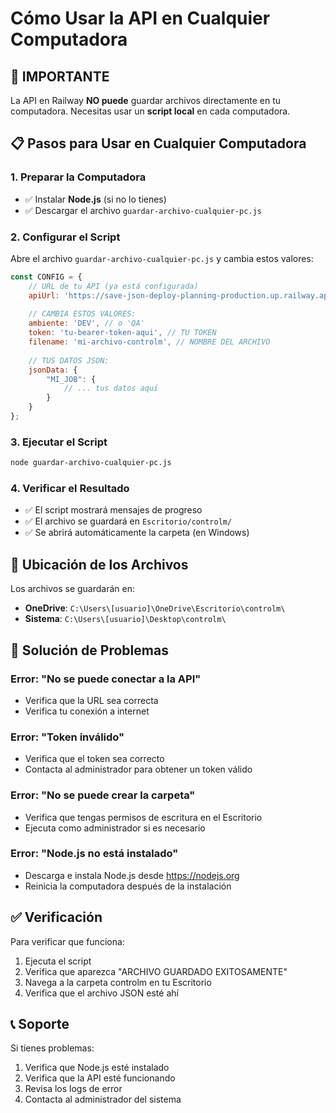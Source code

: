 # Cómo Usar la API en Cualquier Computadora

## 🚨 IMPORTANTE
La API en Railway **NO puede** guardar archivos directamente en tu computadora. Necesitas usar un **script local** en cada computadora.

## 📋 Pasos para Usar en Cualquier Computadora

### 1. Preparar la Computadora
- ✅ Instalar **Node.js** (si no lo tienes)
- ✅ Descargar el archivo `guardar-archivo-cualquier-pc.js`

### 2. Configurar el Script
Abre el archivo `guardar-archivo-cualquier-pc.js` y cambia estos valores:

```javascript
const CONFIG = {
    // URL de tu API (ya está configurada)
    apiUrl: 'https://save-json-deploy-planning-production.up.railway.app/save-json',
    
    // CAMBIA ESTOS VALORES:
    ambiente: 'DEV', // o 'QA'
    token: 'tu-bearer-token-aqui', // TU TOKEN
    filename: 'mi-archivo-controlm', // NOMBRE DEL ARCHIVO
    
    // TUS DATOS JSON:
    jsonData: {
        "MI_JOB": {
            // ... tus datos aquí
        }
    }
};
```

### 3. Ejecutar el Script
```bash
node guardar-archivo-cualquier-pc.js
```

### 4. Verificar el Resultado
- ✅ El script mostrará mensajes de progreso
- ✅ El archivo se guardará en `Escritorio/controlm/`
- ✅ Se abrirá automáticamente la carpeta (en Windows)

## 📁 Ubicación de los Archivos

Los archivos se guardarán en:
- **OneDrive**: `C:\Users\[usuario]\OneDrive\Escritorio\controlm\`
- **Sistema**: `C:\Users\[usuario]\Desktop\controlm\`

## 🔧 Solución de Problemas

### Error: "No se puede conectar a la API"
- Verifica que la URL sea correcta
- Verifica tu conexión a internet

### Error: "Token inválido"
- Verifica que el token sea correcto
- Contacta al administrador para obtener un token válido

### Error: "No se puede crear la carpeta"
- Verifica que tengas permisos de escritura en el Escritorio
- Ejecuta como administrador si es necesario

### Error: "Node.js no está instalado"
- Descarga e instala Node.js desde https://nodejs.org
- Reinicia la computadora después de la instalación

## ✅ Verificación

Para verificar que funciona:
1. Ejecuta el script
2. Verifica que aparezca "ARCHIVO GUARDADO EXITOSAMENTE"
3. Navega a la carpeta controlm en tu Escritorio
4. Verifica que el archivo JSON esté ahí

## 📞 Soporte

Si tienes problemas:
1. Verifica que Node.js esté instalado
2. Verifica que la API esté funcionando
3. Revisa los logs de error
4. Contacta al administrador del sistema

